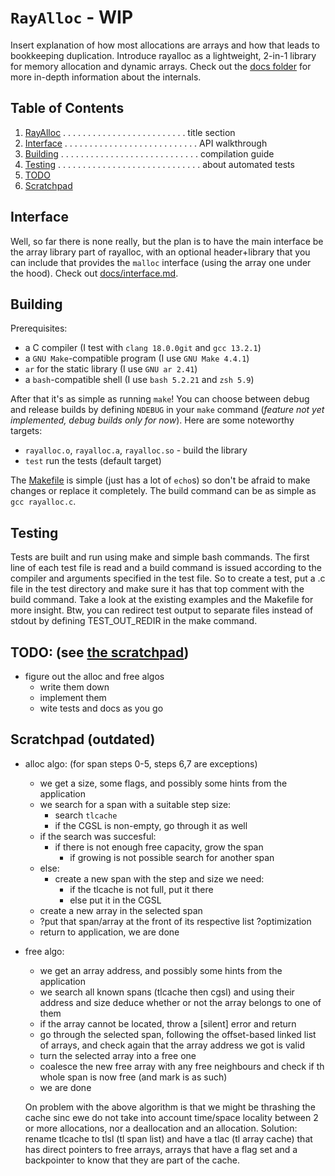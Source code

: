 `RayAlloc` - WIP
===
Insert explanation of how most allocations are arrays and how that leads to bookkeeping duplication. Introduce rayalloc as a lightweight, 2-in-1 library for memory allocation and dynamic arrays.
Check out the [docs folder](docs) for more in-depth information about the internals.


## Table of Contents
1. [RayAlloc](#rayalloc---wip) . . . . . . . . . . . . . . . . . . . . . . . . . title section
1. [Interface](#interface) . . . . . . . . . . . . . . . . . . . . . . . . . . . API walkthrough
1. [Building](#building) . . . . . . . . . . . . . . . . . . . . . . . . . . . . compilation guide
1. [Testing](#testing) . . . . . . . . . . . . . . . . . . . . . . . . . . . . . about automated tests
1. [TODO](#testing)
1. [Scratchpad](#scratchpad)


## Interface
Well, so far there is none really, but the plan is to have the main interface be the array library part of rayalloc, with an optional header+library that you can include that provides the `malloc` interface (using the array one under the hood). Check out [docs/interface.md](docs/interface.md).


## Building
Prerequisites:
- a C compiler (I test with `clang 18.0.0git` and `gcc 13.2.1`)
- a `GNU Make`-compatible program (I use `GNU Make 4.4.1`)
- `ar` for the static library (I use `GNU ar 2.41`)
- a `bash`-compatible shell (I use `bash 5.2.21` and `zsh 5.9`)

After that it's as simple as running `make`! You can choose between debug and release builds by defining `NDEBUG` in your `make` command (_feature not yet implemented, debug builds only for now_). Here are some noteworthy targets:
- `rayalloc.o`, `rayalloc.a`, `rayalloc.so` - build the library
- `test` run the tests (default target)

The [Makefile](Makefile) is simple (just has a lot of `echo`s) so don't be afraid to make changes or replace it completely. The build command can be as simple as `gcc rayalloc.c`.


## Testing
Tests are built and run using make and simple bash commands. The first line of each test file is read and a build command is issued according to the compiler and arguments specified in the test file. So to create a test, put a .c file in the test directory and make sure it has that top comment with the build command. Take a look at the existing examples and the Makefile for more insight. Btw, you can redirect test output to separate files instead of stdout by defining TEST_OUT_REDIR in the make command.


## TODO: (see [the scratchpad](#scratchpad))
- figure out the alloc and free algos
	- write them down
	- implement them
	- wite tests and docs as you go


## Scratchpad (outdated)
- alloc algo: (for span steps 0-5, steps 6,7 are exceptions)
	- we get a size, some flags, and possibly some hints from the application
	- we search for a span with a suitable step size:
		- search `tlcache`
		- if the CGSL is non-empty, go through it as well
	- if the search was succesful:
		- if there is not enough free capacity, grow the span
			- if growing is not possible search for another span
	- else:
		- create a new span with the step and size we need:
			- if the tlcache is not full, put it there
			- else put it in the CGSL
	- create a new array in the selected span
	- ?put that span/array at the front of its respective list ?optimization
	- return to application, we are done

- free algo:
	- we get an array address, and possibly some hints from the application
	- we search all known spans (tlcache then cgsl) and using their address and size deduce whether or not the array belongs to one of them
	- if the array cannot be located, throw a \[silent\] error and return
	- go through the selected span, following the offset-based linked list of arrays, and check again that the array address we got is valid
	- turn the selected array into a free one
	- coalesce the new free array with any free neighbours and check if th whole span is now free (and mark is as such)
	- we are done

	On problem with the above algorithm is that we might be thrashing the cache sinc ewe do not take into account time/space locality between 2 or more allocations, nor a deallocation and an allocation. Solution: rename tlcache to tlsl (tl span list) and have a tlac (tl array cache) that has direct pointers to free arrays, arrays that have a flag set and a backpointer to know that they are part of the cache.
